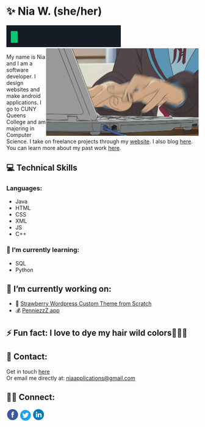 # ✨ Nia W. (she/her)

<img src="/images/hw.gif" alt="Hello World! being typed." width="300px"/>
<img src="/images/nagato.gif" width="400px" align="right" title="Yuki Nagato a robot, hacking and typing very quickly."alt="Yuki Nagato a robot, hacking and typing very quickly." />

<p align="left">
My name is Nia and I am a software developer. I design websites and make android applications. I go to CUNY Queens College and am majoring in Computer Science. I take on freelance projects through my <a href="https://niaapps.github.io/" target="_blank" title="Nia Applications Website">website</a>. I also blog <a href="https://niaapps.github.io/niaapps-blog" target="_blank" title="Nia's Blog">here</a>. You can learn more about my past work <a  href="https://niaapps.github.io/portfolio.html" target="_blank" title="Nia's Portfolio">here</a>.
</p> 

## 💻 Technical Skills
### Languages: 
* Java 
* HTML 
* CSS 
* XML 
* JS
* C++

### 🌱 I’m currently learning:
* SQL
* Python

## 🧰 I’m currently working on:
* 🍓 [Strawberry Wordpress Custom Theme from Scratch](https://niaapps.github.io/strawberry-wp-theme.html)
* 💰 [PenniezzZ app](https://github.com/baljeettj/penniezzz)

## ⚡ Fun fact: I love to dye my hair wild colors💜💙💚

## 📧 Contact:
Get in touch [here](https://niaapps.github.io/contact.html)     
Or email me directly at: niaapplications@gmail.com

## 🤝🏼 Connect:
<a href="https://www.facebook.com/niaapplications/" target="_blank"> <img src="/images/fb.png" alt="fb-link" width="32px" height="32px"></a>
<a href="https://twitter.com/niawillie" target="_blank"> <img src="/images/twitter.png" alt="twi-link" width="28px" height="28px"></a>
<a href="https://www.linkedin.com/in/niaapps" target="_blank"> <img src="/images/li.png" alt="li-link" width="32px" height="32px"></a>

